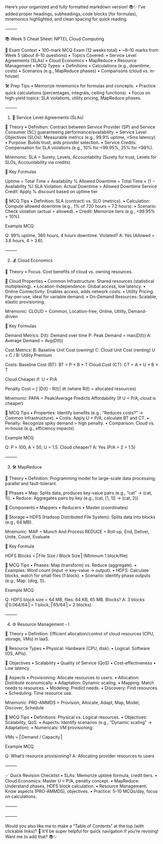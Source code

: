 Here’s your organized and fully formatted markdown version! 📚✨
I’ve added proper headings, subheadings, code blocks (for formulas), mnemonics highlighted, and clean spacing for quick reading.

⸻

📚 Week 5 Cheat Sheet: NPTEL Cloud Computing

🎯 Exam Context
	•	100-mark MCQ Exam (12 weeks total)
	•	~8–10 marks from Week 5 (about 8–10 questions)
	•	Topics Covered:
	•	Service Level Agreements (SLAs)
	•	Cloud Economics
	•	MapReduce
	•	Resource Management
	•	MCQ Types:
	•	Definitions
	•	Calculations (e.g., downtime, costs)
	•	Scenarios (e.g., MapReduce phases)
	•	Comparisons (cloud vs. in-house)

🛠️ Prep Tips
	•	Memorize mnemonics for formulas and concepts.
	•	Practice quick calculations (percentages, integrals, ceiling functions).
	•	Focus on high-yield topics: SLA violations, utility pricing, MapReduce phases.

⸻

1. 📝 Service Level Agreements (SLAs)

📖 Theory
	•	Definition: Contract between Service Provider (SP) and Service Consumer (SC) guaranteeing performance/availability.
	•	Service Level Objectives (SLOs): Measurable metrics (e.g., 99.9% uptime, <5ms latency).
	•	Purpose: Builds trust, aids provider selection.
	•	Service Credits: Compensation for SLA violations (e.g., 10% for <99.95%, 25% for <99%).

Mnemonic:
SLA = Surety, Levels, Accountability
(Surety for trust, Levels for SLOs, Accountability via credits)

🧮 Key Formulas

Uptime = Total Time × Availability %
Allowed Downtime = Total Time × (1 − Availability %)
SLA Violation: Actual Downtime > Allowed Downtime
Service Credit: Apply % discount based on uptime tier

🧐 MCQ Tips
	•	Definition: SLA (contract) vs. SLO (metrics).
	•	Calculation: Compute allowed downtime (e.g., 1% of 720 hours = 7.2 hours).
	•	Scenario: Check violation (actual > allowed).
	•	Credit: Memorize tiers (e.g., <99.95% = 10%).

Example MCQ

Q: 99% uptime, 360 hours, 4 hours downtime. Violated?
A: Yes (Allowed = 3.6 hours, 4 > 3.6).

⸻

2. 💰 Cloud Economics

📖 Theory
	•	Focus: Cost benefits of cloud vs. owning resources.

📜 Cloud Properties
	•	Common Infrastructure: Shared resources (statistical multiplexing).
	•	Location-Independence: Global access, low latency.
	•	Online Connectivity: Enables access, adds network costs.
	•	Utility Pricing: Pay-per-use, ideal for variable demand.
	•	On-Demand Resources: Scalable, elastic provisioning.

Mnemonic:
CLOUD = Common, Location-free, Online, Utility, Demand-driven

🧮 Key Formulas

Demand Metrics:
D(t): Demand over time
P: Peak Demand = max(D(t))
A: Average Demand = Avg(D(t))

Cost Metrics:
B: Baseline Unit Cost (owning)
C: Cloud Unit Cost (renting)
U = C / B: Utility Premium

Costs:
Baseline Cost (BT): BT = P × B × T
Cloud Cost (CT): CT = A × U × B × T

Cloud Cheaper if: U < P/A

Penalty Cost ∝ ∫ |D(t) - R(t)| dt (where R(t) = allocated resources)

Mnemonic:
PAPA = Peak/Average Predicts Affordability
(If U < P/A, cloud is cheaper)

🧐 MCQ Tips
	•	Properties: Identify benefits (e.g., “Reduces costs?” → Common Infrastructure).
	•	Costs: Apply U < P/A, calculate BT and CT.
	•	Penalty: Recognize spiky demand = high penalty.
	•	Comparison: Cloud vs. in-house (e.g., efficiency impacts).

Example MCQ

Q: P = 100, A = 50, U = 1.5. Cloud cheaper?
A: Yes (P/A = 2 > 1.5)

⸻

3. 🛠️ MapReduce

📖 Theory
	•	Definition: Programming model for large-scale data processing; parallel and fault-tolerant.

📜 Phases
	•	Map: Splits data, produces key-value pairs (e.g., “cat” → (cat, 1)).
	•	Reduce: Aggregates pairs by key (e.g., (cat, [1, 1]) → (cat, 2)).

📜 Components
	•	Mappers
	•	Reducers
	•	Master (coordinates)

📜 Storage
	•	HDFS (Hadoop Distributed File System): Splits data into blocks (e.g., 64 MB).

Mnemonic:
MAP = Munch And Process
REDUCE = Roll-up, End, Deliver, Unite, Count, Evaluate

🧮 Key Formula

HDFS Blocks = ⎡File Size / Block Size⎤
(Minimum 1 block/file)

🧐 MCQ Tips
	•	Phases: Map (transform) vs. Reduce (aggregate).
	•	Examples: Word count (input → key-value → output).
	•	HDFS: Calculate blocks, watch for small files (1 block).
	•	Scenario: Identify phase outputs (e.g., Map: (dog, 1)).

Example MCQ

Q: HDFS block size = 64 MB, files: 64 KB, 65 MB. Blocks?
A: 3 blocks
(⎡0.064/64⎤ = 1 block, ⎡65/64⎤ = 2 blocks)

⸻

4. ⚙️ Resource Management - I

📖 Theory
	•	Definition: Efficient allocation/control of cloud resources (CPU, storage, VMs) in IaaS.

📜 Resource Types
	•	Physical: Hardware (CPU, disk).
	•	Logical: Software (OS, APIs).

📜 Objectives
	•	Scalability
	•	Quality of Service (QoS)
	•	Cost-effectiveness
	•	Low latency

📜 Aspects
	•	Provisioning: Allocate resources to users.
	•	Allocation: Distribute economically.
	•	Adaptation: Dynamic scaling.
	•	Mapping: Match needs to resources.
	•	Modeling: Predict needs.
	•	Discovery: Find resources.
	•	Scheduling: Time resource use.

Mnemonic:
PRO-AMMDS = Provision, Allocate, Adapt, Map, Model, Discover, Schedule

🧐 MCQ Tips
	•	Definitions: Physical vs. Logical resources.
	•	Objectives: Scalability, QoS.
	•	Aspects: Identify scenarios (e.g., “Dynamic scaling” → Adaptation).
	•	Numericals: VM provisioning:

VMs = ⎡Demand / Capacity⎤

Example MCQ

Q: What’s resource provisioning?
A: Allocating provider resources to users

⸻

✅ Quick Revision Checklist
	•	SLAs: Memorize uptime formula, credit tiers.
	•	Cloud Economics: Master U < P/A, penalty concept.
	•	MapReduce: Understand phases, HDFS block calculation.
	•	Resource Management: Know aspects (PRO-AMMDS), objectives.
	•	Practice: 5–10 MCQs/day, focus on calculations.

⸻



⸻

Would you also like me to make a “Table of Contents” at the top (with clickable links)? 🚀
It’ll be super helpful for quick navigation if you’re revising! Want me to add that? 📚✨